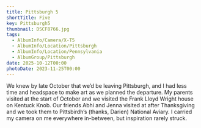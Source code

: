 ```yaml
---
title: Pittsburgh 5
shortTitle: Five
key: Pittsburgh5
thumbnail: DSCF8766.jpg
tags:
  - AlbumInfo/Camera/X-T5
  - AlbumInfo/Location/Pittsburgh
  - AlbumInfo/Location/Pennsylvania
  - AlbumGroup/Pittsburgh
date: 2025-10-12T00:00
photoDate: 2023-11-25T00:00
---
```

We knew by late October that we’d be leaving Pittsburgh, and I had less time and headspace to make art as we planned the departure. My parents visited at the start of October and we visited the Frank Lloyd Wright house on Kentuck Knob. Our friends Abhi and Jenna visited at after Thanksgiving and we took them to Pittsbirdh’s (thanks, Darien) National Aviary. I carried my camera on me everywhere in-between, but inspiration rarely struck.